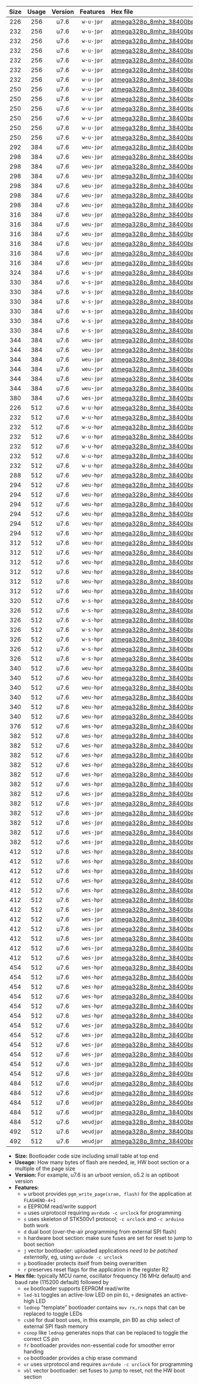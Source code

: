 |Size|Usage|Version|Features|Hex file|
|:-:|:-:|:-:|:-:|:--|
|226|256|u7.6|`w-u-jpr`|[atmega328p_8mhz_38400bps_ur_vbl.hex](https://raw.githubusercontent.com/stefanrueger/urboot/main/atmega328p_8mhz_38400bps_ur_vbl.hex)|
|232|256|u7.6|`w-u-jpr`|[atmega328p_8mhz_38400bps_led+b1_ur_vbl.hex](https://raw.githubusercontent.com/stefanrueger/urboot/main/atmega328p_8mhz_38400bps_led+b1_ur_vbl.hex)|
|232|256|u7.6|`w-u-jpr`|[atmega328p_8mhz_38400bps_led+b5_ur_vbl.hex](https://raw.githubusercontent.com/stefanrueger/urboot/main/atmega328p_8mhz_38400bps_led+b5_ur_vbl.hex)|
|232|256|u7.6|`w-u-jpr`|[atmega328p_8mhz_38400bps_led+d5_ur_vbl.hex](https://raw.githubusercontent.com/stefanrueger/urboot/main/atmega328p_8mhz_38400bps_led+d5_ur_vbl.hex)|
|232|256|u7.6|`w-u-jpr`|[atmega328p_8mhz_38400bps_led-b1_ur_vbl.hex](https://raw.githubusercontent.com/stefanrueger/urboot/main/atmega328p_8mhz_38400bps_led-b1_ur_vbl.hex)|
|232|256|u7.6|`w-u-jpr`|[atmega328p_8mhz_38400bps_led-d5_ur_vbl.hex](https://raw.githubusercontent.com/stefanrueger/urboot/main/atmega328p_8mhz_38400bps_led-d5_ur_vbl.hex)|
|232|256|u7.6|`w-u-jpr`|[atmega328p_8mhz_38400bps_lednop_ur_vbl.hex](https://raw.githubusercontent.com/stefanrueger/urboot/main/atmega328p_8mhz_38400bps_lednop_ur_vbl.hex)|
|250|256|u7.6|`w-u-jpr`|[atmega328p_8mhz_38400bps_led+b1_fr_ur_vbl.hex](https://raw.githubusercontent.com/stefanrueger/urboot/main/atmega328p_8mhz_38400bps_led+b1_fr_ur_vbl.hex)|
|250|256|u7.6|`w-u-jpr`|[atmega328p_8mhz_38400bps_led+b5_fr_ur_vbl.hex](https://raw.githubusercontent.com/stefanrueger/urboot/main/atmega328p_8mhz_38400bps_led+b5_fr_ur_vbl.hex)|
|250|256|u7.6|`w-u-jpr`|[atmega328p_8mhz_38400bps_led+d5_fr_ur_vbl.hex](https://raw.githubusercontent.com/stefanrueger/urboot/main/atmega328p_8mhz_38400bps_led+d5_fr_ur_vbl.hex)|
|250|256|u7.6|`w-u-jpr`|[atmega328p_8mhz_38400bps_led-b1_fr_ur_vbl.hex](https://raw.githubusercontent.com/stefanrueger/urboot/main/atmega328p_8mhz_38400bps_led-b1_fr_ur_vbl.hex)|
|250|256|u7.6|`w-u-jpr`|[atmega328p_8mhz_38400bps_led-d5_fr_ur_vbl.hex](https://raw.githubusercontent.com/stefanrueger/urboot/main/atmega328p_8mhz_38400bps_led-d5_fr_ur_vbl.hex)|
|250|256|u7.6|`w-u-jpr`|[atmega328p_8mhz_38400bps_lednop_fr_ur_vbl.hex](https://raw.githubusercontent.com/stefanrueger/urboot/main/atmega328p_8mhz_38400bps_lednop_fr_ur_vbl.hex)|
|292|384|u7.6|`weu-jpr`|[atmega328p_8mhz_38400bps_ee_ur_vbl.hex](https://raw.githubusercontent.com/stefanrueger/urboot/main/atmega328p_8mhz_38400bps_ee_ur_vbl.hex)|
|298|384|u7.6|`weu-jpr`|[atmega328p_8mhz_38400bps_ee_led+b1_ur_vbl.hex](https://raw.githubusercontent.com/stefanrueger/urboot/main/atmega328p_8mhz_38400bps_ee_led+b1_ur_vbl.hex)|
|298|384|u7.6|`weu-jpr`|[atmega328p_8mhz_38400bps_ee_led+b5_ur_vbl.hex](https://raw.githubusercontent.com/stefanrueger/urboot/main/atmega328p_8mhz_38400bps_ee_led+b5_ur_vbl.hex)|
|298|384|u7.6|`weu-jpr`|[atmega328p_8mhz_38400bps_ee_led+d5_ur_vbl.hex](https://raw.githubusercontent.com/stefanrueger/urboot/main/atmega328p_8mhz_38400bps_ee_led+d5_ur_vbl.hex)|
|298|384|u7.6|`weu-jpr`|[atmega328p_8mhz_38400bps_ee_led-b1_ur_vbl.hex](https://raw.githubusercontent.com/stefanrueger/urboot/main/atmega328p_8mhz_38400bps_ee_led-b1_ur_vbl.hex)|
|298|384|u7.6|`weu-jpr`|[atmega328p_8mhz_38400bps_ee_led-d5_ur_vbl.hex](https://raw.githubusercontent.com/stefanrueger/urboot/main/atmega328p_8mhz_38400bps_ee_led-d5_ur_vbl.hex)|
|298|384|u7.6|`weu-jpr`|[atmega328p_8mhz_38400bps_ee_lednop_ur_vbl.hex](https://raw.githubusercontent.com/stefanrueger/urboot/main/atmega328p_8mhz_38400bps_ee_lednop_ur_vbl.hex)|
|316|384|u7.6|`weu-jpr`|[atmega328p_8mhz_38400bps_ee_led+b1_fr_ur_vbl.hex](https://raw.githubusercontent.com/stefanrueger/urboot/main/atmega328p_8mhz_38400bps_ee_led+b1_fr_ur_vbl.hex)|
|316|384|u7.6|`weu-jpr`|[atmega328p_8mhz_38400bps_ee_led+b5_fr_ur_vbl.hex](https://raw.githubusercontent.com/stefanrueger/urboot/main/atmega328p_8mhz_38400bps_ee_led+b5_fr_ur_vbl.hex)|
|316|384|u7.6|`weu-jpr`|[atmega328p_8mhz_38400bps_ee_led+d5_fr_ur_vbl.hex](https://raw.githubusercontent.com/stefanrueger/urboot/main/atmega328p_8mhz_38400bps_ee_led+d5_fr_ur_vbl.hex)|
|316|384|u7.6|`weu-jpr`|[atmega328p_8mhz_38400bps_ee_led-b1_fr_ur_vbl.hex](https://raw.githubusercontent.com/stefanrueger/urboot/main/atmega328p_8mhz_38400bps_ee_led-b1_fr_ur_vbl.hex)|
|316|384|u7.6|`weu-jpr`|[atmega328p_8mhz_38400bps_ee_led-d5_fr_ur_vbl.hex](https://raw.githubusercontent.com/stefanrueger/urboot/main/atmega328p_8mhz_38400bps_ee_led-d5_fr_ur_vbl.hex)|
|316|384|u7.6|`weu-jpr`|[atmega328p_8mhz_38400bps_ee_lednop_fr_ur_vbl.hex](https://raw.githubusercontent.com/stefanrueger/urboot/main/atmega328p_8mhz_38400bps_ee_lednop_fr_ur_vbl.hex)|
|324|384|u7.6|`w-s-jpr`|[atmega328p_8mhz_38400bps_vbl.hex](https://raw.githubusercontent.com/stefanrueger/urboot/main/atmega328p_8mhz_38400bps_vbl.hex)|
|330|384|u7.6|`w-s-jpr`|[atmega328p_8mhz_38400bps_led+b1_vbl.hex](https://raw.githubusercontent.com/stefanrueger/urboot/main/atmega328p_8mhz_38400bps_led+b1_vbl.hex)|
|330|384|u7.6|`w-s-jpr`|[atmega328p_8mhz_38400bps_led+b5_vbl.hex](https://raw.githubusercontent.com/stefanrueger/urboot/main/atmega328p_8mhz_38400bps_led+b5_vbl.hex)|
|330|384|u7.6|`w-s-jpr`|[atmega328p_8mhz_38400bps_led+d5_vbl.hex](https://raw.githubusercontent.com/stefanrueger/urboot/main/atmega328p_8mhz_38400bps_led+d5_vbl.hex)|
|330|384|u7.6|`w-s-jpr`|[atmega328p_8mhz_38400bps_led-b1_vbl.hex](https://raw.githubusercontent.com/stefanrueger/urboot/main/atmega328p_8mhz_38400bps_led-b1_vbl.hex)|
|330|384|u7.6|`w-s-jpr`|[atmega328p_8mhz_38400bps_led-d5_vbl.hex](https://raw.githubusercontent.com/stefanrueger/urboot/main/atmega328p_8mhz_38400bps_led-d5_vbl.hex)|
|330|384|u7.6|`w-s-jpr`|[atmega328p_8mhz_38400bps_lednop_vbl.hex](https://raw.githubusercontent.com/stefanrueger/urboot/main/atmega328p_8mhz_38400bps_lednop_vbl.hex)|
|344|384|u7.6|`weu-jpr`|[atmega328p_8mhz_38400bps_ee_led+b1_fr_ce_ur_vbl.hex](https://raw.githubusercontent.com/stefanrueger/urboot/main/atmega328p_8mhz_38400bps_ee_led+b1_fr_ce_ur_vbl.hex)|
|344|384|u7.6|`weu-jpr`|[atmega328p_8mhz_38400bps_ee_led+b5_fr_ce_ur_vbl.hex](https://raw.githubusercontent.com/stefanrueger/urboot/main/atmega328p_8mhz_38400bps_ee_led+b5_fr_ce_ur_vbl.hex)|
|344|384|u7.6|`weu-jpr`|[atmega328p_8mhz_38400bps_ee_led+d5_fr_ce_ur_vbl.hex](https://raw.githubusercontent.com/stefanrueger/urboot/main/atmega328p_8mhz_38400bps_ee_led+d5_fr_ce_ur_vbl.hex)|
|344|384|u7.6|`weu-jpr`|[atmega328p_8mhz_38400bps_ee_led-b1_fr_ce_ur_vbl.hex](https://raw.githubusercontent.com/stefanrueger/urboot/main/atmega328p_8mhz_38400bps_ee_led-b1_fr_ce_ur_vbl.hex)|
|344|384|u7.6|`weu-jpr`|[atmega328p_8mhz_38400bps_ee_led-d5_fr_ce_ur_vbl.hex](https://raw.githubusercontent.com/stefanrueger/urboot/main/atmega328p_8mhz_38400bps_ee_led-d5_fr_ce_ur_vbl.hex)|
|344|384|u7.6|`weu-jpr`|[atmega328p_8mhz_38400bps_ee_lednop_fr_ce_ur_vbl.hex](https://raw.githubusercontent.com/stefanrueger/urboot/main/atmega328p_8mhz_38400bps_ee_lednop_fr_ce_ur_vbl.hex)|
|380|384|u7.6|`wes-jpr`|[atmega328p_8mhz_38400bps_ee_vbl.hex](https://raw.githubusercontent.com/stefanrueger/urboot/main/atmega328p_8mhz_38400bps_ee_vbl.hex)|
|226|512|u7.6|`w-u-hpr`|[atmega328p_8mhz_38400bps_ur.hex](https://raw.githubusercontent.com/stefanrueger/urboot/main/atmega328p_8mhz_38400bps_ur.hex)|
|232|512|u7.6|`w-u-hpr`|[atmega328p_8mhz_38400bps_led+b1_ur.hex](https://raw.githubusercontent.com/stefanrueger/urboot/main/atmega328p_8mhz_38400bps_led+b1_ur.hex)|
|232|512|u7.6|`w-u-hpr`|[atmega328p_8mhz_38400bps_led+b5_ur.hex](https://raw.githubusercontent.com/stefanrueger/urboot/main/atmega328p_8mhz_38400bps_led+b5_ur.hex)|
|232|512|u7.6|`w-u-hpr`|[atmega328p_8mhz_38400bps_led+d5_ur.hex](https://raw.githubusercontent.com/stefanrueger/urboot/main/atmega328p_8mhz_38400bps_led+d5_ur.hex)|
|232|512|u7.6|`w-u-hpr`|[atmega328p_8mhz_38400bps_led-b1_ur.hex](https://raw.githubusercontent.com/stefanrueger/urboot/main/atmega328p_8mhz_38400bps_led-b1_ur.hex)|
|232|512|u7.6|`w-u-hpr`|[atmega328p_8mhz_38400bps_led-d5_ur.hex](https://raw.githubusercontent.com/stefanrueger/urboot/main/atmega328p_8mhz_38400bps_led-d5_ur.hex)|
|232|512|u7.6|`w-u-hpr`|[atmega328p_8mhz_38400bps_lednop_ur.hex](https://raw.githubusercontent.com/stefanrueger/urboot/main/atmega328p_8mhz_38400bps_lednop_ur.hex)|
|288|512|u7.6|`weu-hpr`|[atmega328p_8mhz_38400bps_ee_ur.hex](https://raw.githubusercontent.com/stefanrueger/urboot/main/atmega328p_8mhz_38400bps_ee_ur.hex)|
|294|512|u7.6|`weu-hpr`|[atmega328p_8mhz_38400bps_ee_led+b1_ur.hex](https://raw.githubusercontent.com/stefanrueger/urboot/main/atmega328p_8mhz_38400bps_ee_led+b1_ur.hex)|
|294|512|u7.6|`weu-hpr`|[atmega328p_8mhz_38400bps_ee_led+b5_ur.hex](https://raw.githubusercontent.com/stefanrueger/urboot/main/atmega328p_8mhz_38400bps_ee_led+b5_ur.hex)|
|294|512|u7.6|`weu-hpr`|[atmega328p_8mhz_38400bps_ee_led+d5_ur.hex](https://raw.githubusercontent.com/stefanrueger/urboot/main/atmega328p_8mhz_38400bps_ee_led+d5_ur.hex)|
|294|512|u7.6|`weu-hpr`|[atmega328p_8mhz_38400bps_ee_led-b1_ur.hex](https://raw.githubusercontent.com/stefanrueger/urboot/main/atmega328p_8mhz_38400bps_ee_led-b1_ur.hex)|
|294|512|u7.6|`weu-hpr`|[atmega328p_8mhz_38400bps_ee_led-d5_ur.hex](https://raw.githubusercontent.com/stefanrueger/urboot/main/atmega328p_8mhz_38400bps_ee_led-d5_ur.hex)|
|294|512|u7.6|`weu-hpr`|[atmega328p_8mhz_38400bps_ee_lednop_ur.hex](https://raw.githubusercontent.com/stefanrueger/urboot/main/atmega328p_8mhz_38400bps_ee_lednop_ur.hex)|
|312|512|u7.6|`weu-hpr`|[atmega328p_8mhz_38400bps_ee_led+b1_fr_ur.hex](https://raw.githubusercontent.com/stefanrueger/urboot/main/atmega328p_8mhz_38400bps_ee_led+b1_fr_ur.hex)|
|312|512|u7.6|`weu-hpr`|[atmega328p_8mhz_38400bps_ee_led+b5_fr_ur.hex](https://raw.githubusercontent.com/stefanrueger/urboot/main/atmega328p_8mhz_38400bps_ee_led+b5_fr_ur.hex)|
|312|512|u7.6|`weu-hpr`|[atmega328p_8mhz_38400bps_ee_led+d5_fr_ur.hex](https://raw.githubusercontent.com/stefanrueger/urboot/main/atmega328p_8mhz_38400bps_ee_led+d5_fr_ur.hex)|
|312|512|u7.6|`weu-hpr`|[atmega328p_8mhz_38400bps_ee_led-b1_fr_ur.hex](https://raw.githubusercontent.com/stefanrueger/urboot/main/atmega328p_8mhz_38400bps_ee_led-b1_fr_ur.hex)|
|312|512|u7.6|`weu-hpr`|[atmega328p_8mhz_38400bps_ee_led-d5_fr_ur.hex](https://raw.githubusercontent.com/stefanrueger/urboot/main/atmega328p_8mhz_38400bps_ee_led-d5_fr_ur.hex)|
|312|512|u7.6|`weu-hpr`|[atmega328p_8mhz_38400bps_ee_lednop_fr_ur.hex](https://raw.githubusercontent.com/stefanrueger/urboot/main/atmega328p_8mhz_38400bps_ee_lednop_fr_ur.hex)|
|320|512|u7.6|`w-s-hpr`|[atmega328p_8mhz_38400bps.hex](https://raw.githubusercontent.com/stefanrueger/urboot/main/atmega328p_8mhz_38400bps.hex)|
|326|512|u7.6|`w-s-hpr`|[atmega328p_8mhz_38400bps_led+b1.hex](https://raw.githubusercontent.com/stefanrueger/urboot/main/atmega328p_8mhz_38400bps_led+b1.hex)|
|326|512|u7.6|`w-s-hpr`|[atmega328p_8mhz_38400bps_led+b5.hex](https://raw.githubusercontent.com/stefanrueger/urboot/main/atmega328p_8mhz_38400bps_led+b5.hex)|
|326|512|u7.6|`w-s-hpr`|[atmega328p_8mhz_38400bps_led+d5.hex](https://raw.githubusercontent.com/stefanrueger/urboot/main/atmega328p_8mhz_38400bps_led+d5.hex)|
|326|512|u7.6|`w-s-hpr`|[atmega328p_8mhz_38400bps_led-b1.hex](https://raw.githubusercontent.com/stefanrueger/urboot/main/atmega328p_8mhz_38400bps_led-b1.hex)|
|326|512|u7.6|`w-s-hpr`|[atmega328p_8mhz_38400bps_led-d5.hex](https://raw.githubusercontent.com/stefanrueger/urboot/main/atmega328p_8mhz_38400bps_led-d5.hex)|
|326|512|u7.6|`w-s-hpr`|[atmega328p_8mhz_38400bps_lednop.hex](https://raw.githubusercontent.com/stefanrueger/urboot/main/atmega328p_8mhz_38400bps_lednop.hex)|
|340|512|u7.6|`weu-hpr`|[atmega328p_8mhz_38400bps_ee_led+b1_fr_ce_ur.hex](https://raw.githubusercontent.com/stefanrueger/urboot/main/atmega328p_8mhz_38400bps_ee_led+b1_fr_ce_ur.hex)|
|340|512|u7.6|`weu-hpr`|[atmega328p_8mhz_38400bps_ee_led+b5_fr_ce_ur.hex](https://raw.githubusercontent.com/stefanrueger/urboot/main/atmega328p_8mhz_38400bps_ee_led+b5_fr_ce_ur.hex)|
|340|512|u7.6|`weu-hpr`|[atmega328p_8mhz_38400bps_ee_led+d5_fr_ce_ur.hex](https://raw.githubusercontent.com/stefanrueger/urboot/main/atmega328p_8mhz_38400bps_ee_led+d5_fr_ce_ur.hex)|
|340|512|u7.6|`weu-hpr`|[atmega328p_8mhz_38400bps_ee_led-b1_fr_ce_ur.hex](https://raw.githubusercontent.com/stefanrueger/urboot/main/atmega328p_8mhz_38400bps_ee_led-b1_fr_ce_ur.hex)|
|340|512|u7.6|`weu-hpr`|[atmega328p_8mhz_38400bps_ee_led-d5_fr_ce_ur.hex](https://raw.githubusercontent.com/stefanrueger/urboot/main/atmega328p_8mhz_38400bps_ee_led-d5_fr_ce_ur.hex)|
|340|512|u7.6|`weu-hpr`|[atmega328p_8mhz_38400bps_ee_lednop_fr_ce_ur.hex](https://raw.githubusercontent.com/stefanrueger/urboot/main/atmega328p_8mhz_38400bps_ee_lednop_fr_ce_ur.hex)|
|376|512|u7.6|`wes-hpr`|[atmega328p_8mhz_38400bps_ee.hex](https://raw.githubusercontent.com/stefanrueger/urboot/main/atmega328p_8mhz_38400bps_ee.hex)|
|382|512|u7.6|`wes-hpr`|[atmega328p_8mhz_38400bps_ee_led+b1.hex](https://raw.githubusercontent.com/stefanrueger/urboot/main/atmega328p_8mhz_38400bps_ee_led+b1.hex)|
|382|512|u7.6|`wes-hpr`|[atmega328p_8mhz_38400bps_ee_led+b5.hex](https://raw.githubusercontent.com/stefanrueger/urboot/main/atmega328p_8mhz_38400bps_ee_led+b5.hex)|
|382|512|u7.6|`wes-hpr`|[atmega328p_8mhz_38400bps_ee_led+d5.hex](https://raw.githubusercontent.com/stefanrueger/urboot/main/atmega328p_8mhz_38400bps_ee_led+d5.hex)|
|382|512|u7.6|`wes-hpr`|[atmega328p_8mhz_38400bps_ee_led-b1.hex](https://raw.githubusercontent.com/stefanrueger/urboot/main/atmega328p_8mhz_38400bps_ee_led-b1.hex)|
|382|512|u7.6|`wes-hpr`|[atmega328p_8mhz_38400bps_ee_led-d5.hex](https://raw.githubusercontent.com/stefanrueger/urboot/main/atmega328p_8mhz_38400bps_ee_led-d5.hex)|
|382|512|u7.6|`wes-hpr`|[atmega328p_8mhz_38400bps_ee_lednop.hex](https://raw.githubusercontent.com/stefanrueger/urboot/main/atmega328p_8mhz_38400bps_ee_lednop.hex)|
|382|512|u7.6|`wes-jpr`|[atmega328p_8mhz_38400bps_ee_led+b1_vbl.hex](https://raw.githubusercontent.com/stefanrueger/urboot/main/atmega328p_8mhz_38400bps_ee_led+b1_vbl.hex)|
|382|512|u7.6|`wes-jpr`|[atmega328p_8mhz_38400bps_ee_led+b5_vbl.hex](https://raw.githubusercontent.com/stefanrueger/urboot/main/atmega328p_8mhz_38400bps_ee_led+b5_vbl.hex)|
|382|512|u7.6|`wes-jpr`|[atmega328p_8mhz_38400bps_ee_led+d5_vbl.hex](https://raw.githubusercontent.com/stefanrueger/urboot/main/atmega328p_8mhz_38400bps_ee_led+d5_vbl.hex)|
|382|512|u7.6|`wes-jpr`|[atmega328p_8mhz_38400bps_ee_led-b1_vbl.hex](https://raw.githubusercontent.com/stefanrueger/urboot/main/atmega328p_8mhz_38400bps_ee_led-b1_vbl.hex)|
|382|512|u7.6|`wes-jpr`|[atmega328p_8mhz_38400bps_ee_led-d5_vbl.hex](https://raw.githubusercontent.com/stefanrueger/urboot/main/atmega328p_8mhz_38400bps_ee_led-d5_vbl.hex)|
|382|512|u7.6|`wes-jpr`|[atmega328p_8mhz_38400bps_ee_lednop_vbl.hex](https://raw.githubusercontent.com/stefanrueger/urboot/main/atmega328p_8mhz_38400bps_ee_lednop_vbl.hex)|
|412|512|u7.6|`wes-hpr`|[atmega328p_8mhz_38400bps_ee_led+b1_fr.hex](https://raw.githubusercontent.com/stefanrueger/urboot/main/atmega328p_8mhz_38400bps_ee_led+b1_fr.hex)|
|412|512|u7.6|`wes-hpr`|[atmega328p_8mhz_38400bps_ee_led+b5_fr.hex](https://raw.githubusercontent.com/stefanrueger/urboot/main/atmega328p_8mhz_38400bps_ee_led+b5_fr.hex)|
|412|512|u7.6|`wes-hpr`|[atmega328p_8mhz_38400bps_ee_led+d5_fr.hex](https://raw.githubusercontent.com/stefanrueger/urboot/main/atmega328p_8mhz_38400bps_ee_led+d5_fr.hex)|
|412|512|u7.6|`wes-hpr`|[atmega328p_8mhz_38400bps_ee_led-b1_fr.hex](https://raw.githubusercontent.com/stefanrueger/urboot/main/atmega328p_8mhz_38400bps_ee_led-b1_fr.hex)|
|412|512|u7.6|`wes-hpr`|[atmega328p_8mhz_38400bps_ee_led-d5_fr.hex](https://raw.githubusercontent.com/stefanrueger/urboot/main/atmega328p_8mhz_38400bps_ee_led-d5_fr.hex)|
|412|512|u7.6|`wes-hpr`|[atmega328p_8mhz_38400bps_ee_lednop_fr.hex](https://raw.githubusercontent.com/stefanrueger/urboot/main/atmega328p_8mhz_38400bps_ee_lednop_fr.hex)|
|412|512|u7.6|`wes-jpr`|[atmega328p_8mhz_38400bps_ee_led+b1_fr_vbl.hex](https://raw.githubusercontent.com/stefanrueger/urboot/main/atmega328p_8mhz_38400bps_ee_led+b1_fr_vbl.hex)|
|412|512|u7.6|`wes-jpr`|[atmega328p_8mhz_38400bps_ee_led+b5_fr_vbl.hex](https://raw.githubusercontent.com/stefanrueger/urboot/main/atmega328p_8mhz_38400bps_ee_led+b5_fr_vbl.hex)|
|412|512|u7.6|`wes-jpr`|[atmega328p_8mhz_38400bps_ee_led+d5_fr_vbl.hex](https://raw.githubusercontent.com/stefanrueger/urboot/main/atmega328p_8mhz_38400bps_ee_led+d5_fr_vbl.hex)|
|412|512|u7.6|`wes-jpr`|[atmega328p_8mhz_38400bps_ee_led-b1_fr_vbl.hex](https://raw.githubusercontent.com/stefanrueger/urboot/main/atmega328p_8mhz_38400bps_ee_led-b1_fr_vbl.hex)|
|412|512|u7.6|`wes-jpr`|[atmega328p_8mhz_38400bps_ee_led-d5_fr_vbl.hex](https://raw.githubusercontent.com/stefanrueger/urboot/main/atmega328p_8mhz_38400bps_ee_led-d5_fr_vbl.hex)|
|412|512|u7.6|`wes-jpr`|[atmega328p_8mhz_38400bps_ee_lednop_fr_vbl.hex](https://raw.githubusercontent.com/stefanrueger/urboot/main/atmega328p_8mhz_38400bps_ee_lednop_fr_vbl.hex)|
|454|512|u7.6|`wes-hpr`|[atmega328p_8mhz_38400bps_ee_led+b1_fr_ce.hex](https://raw.githubusercontent.com/stefanrueger/urboot/main/atmega328p_8mhz_38400bps_ee_led+b1_fr_ce.hex)|
|454|512|u7.6|`wes-hpr`|[atmega328p_8mhz_38400bps_ee_led+b5_fr_ce.hex](https://raw.githubusercontent.com/stefanrueger/urboot/main/atmega328p_8mhz_38400bps_ee_led+b5_fr_ce.hex)|
|454|512|u7.6|`wes-hpr`|[atmega328p_8mhz_38400bps_ee_led+d5_fr_ce.hex](https://raw.githubusercontent.com/stefanrueger/urboot/main/atmega328p_8mhz_38400bps_ee_led+d5_fr_ce.hex)|
|454|512|u7.6|`wes-hpr`|[atmega328p_8mhz_38400bps_ee_led-b1_fr_ce.hex](https://raw.githubusercontent.com/stefanrueger/urboot/main/atmega328p_8mhz_38400bps_ee_led-b1_fr_ce.hex)|
|454|512|u7.6|`wes-hpr`|[atmega328p_8mhz_38400bps_ee_led-d5_fr_ce.hex](https://raw.githubusercontent.com/stefanrueger/urboot/main/atmega328p_8mhz_38400bps_ee_led-d5_fr_ce.hex)|
|454|512|u7.6|`wes-hpr`|[atmega328p_8mhz_38400bps_ee_lednop_fr_ce.hex](https://raw.githubusercontent.com/stefanrueger/urboot/main/atmega328p_8mhz_38400bps_ee_lednop_fr_ce.hex)|
|454|512|u7.6|`wes-jpr`|[atmega328p_8mhz_38400bps_ee_led+b1_fr_ce_vbl.hex](https://raw.githubusercontent.com/stefanrueger/urboot/main/atmega328p_8mhz_38400bps_ee_led+b1_fr_ce_vbl.hex)|
|454|512|u7.6|`wes-jpr`|[atmega328p_8mhz_38400bps_ee_led+b5_fr_ce_vbl.hex](https://raw.githubusercontent.com/stefanrueger/urboot/main/atmega328p_8mhz_38400bps_ee_led+b5_fr_ce_vbl.hex)|
|454|512|u7.6|`wes-jpr`|[atmega328p_8mhz_38400bps_ee_led+d5_fr_ce_vbl.hex](https://raw.githubusercontent.com/stefanrueger/urboot/main/atmega328p_8mhz_38400bps_ee_led+d5_fr_ce_vbl.hex)|
|454|512|u7.6|`wes-jpr`|[atmega328p_8mhz_38400bps_ee_led-b1_fr_ce_vbl.hex](https://raw.githubusercontent.com/stefanrueger/urboot/main/atmega328p_8mhz_38400bps_ee_led-b1_fr_ce_vbl.hex)|
|454|512|u7.6|`wes-jpr`|[atmega328p_8mhz_38400bps_ee_led-d5_fr_ce_vbl.hex](https://raw.githubusercontent.com/stefanrueger/urboot/main/atmega328p_8mhz_38400bps_ee_led-d5_fr_ce_vbl.hex)|
|454|512|u7.6|`wes-jpr`|[atmega328p_8mhz_38400bps_ee_lednop_fr_ce_vbl.hex](https://raw.githubusercontent.com/stefanrueger/urboot/main/atmega328p_8mhz_38400bps_ee_lednop_fr_ce_vbl.hex)|
|484|512|u7.6|`weudjpr`|[atmega328p_8mhz_38400bps_ee_led+b1_csb0_fr_ce_ur_vbl.hex](https://raw.githubusercontent.com/stefanrueger/urboot/main/atmega328p_8mhz_38400bps_ee_led+b1_csb0_fr_ce_ur_vbl.hex)|
|484|512|u7.6|`weudjpr`|[atmega328p_8mhz_38400bps_ee_led+b5_csb0_fr_ce_ur_vbl.hex](https://raw.githubusercontent.com/stefanrueger/urboot/main/atmega328p_8mhz_38400bps_ee_led+b5_csb0_fr_ce_ur_vbl.hex)|
|484|512|u7.6|`weudjpr`|[atmega328p_8mhz_38400bps_ee_led+d5_csb0_fr_ce_ur_vbl.hex](https://raw.githubusercontent.com/stefanrueger/urboot/main/atmega328p_8mhz_38400bps_ee_led+d5_csb0_fr_ce_ur_vbl.hex)|
|484|512|u7.6|`weudjpr`|[atmega328p_8mhz_38400bps_ee_led-b1_csb0_fr_ce_ur_vbl.hex](https://raw.githubusercontent.com/stefanrueger/urboot/main/atmega328p_8mhz_38400bps_ee_led-b1_csb0_fr_ce_ur_vbl.hex)|
|484|512|u7.6|`weudjpr`|[atmega328p_8mhz_38400bps_ee_led-d5_csb0_fr_ce_ur_vbl.hex](https://raw.githubusercontent.com/stefanrueger/urboot/main/atmega328p_8mhz_38400bps_ee_led-d5_csb0_fr_ce_ur_vbl.hex)|
|492|512|u7.6|`weudjpr`|[atmega328p_8mhz_38400bps_ee_led+b1_csd5_fr_ce_ur_vbl.hex](https://raw.githubusercontent.com/stefanrueger/urboot/main/atmega328p_8mhz_38400bps_ee_led+b1_csd5_fr_ce_ur_vbl.hex)|
|492|512|u7.6|`weudjpr`|[atmega328p_8mhz_38400bps_ee_lednop_csnop_fr_ce_ur_vbl.hex](https://raw.githubusercontent.com/stefanrueger/urboot/main/atmega328p_8mhz_38400bps_ee_lednop_csnop_fr_ce_ur_vbl.hex)|

- **Size:** Bootloader code size including small table at top end
- **Useage:** How many bytes of flash are needed, ie, HW boot section or a multiple of the page size
- **Version:** For example, u7.6 is an urboot version, o5.2 is an optiboot version
- **Features:**
  + `w` urboot provides `pgm_write_page(sram, flash)` for the application at `FLASHEND-4+1`
  + `e` EEPROM read/write support
  + `u` uses urprotocol requiring `avrdude -c urclock` for programming
  + `s` uses skeleton of STK500v1 protocol; `-c urclock` and `-c arduino` both work
  + `d` dual boot (over-the-air programming from external SPI flash)
  + `h` hardware boot section: make sure fuses are set for reset to jump to boot section
  + `j` vector bootloader: uploaded applications *need to be patched externally*, eg, using `avrdude -c urclock`
  + `p` bootloader protects itself from being overwritten
  + `r` preserves reset flags for the application in the register R2
- **Hex file:** typically MCU name, oscillator frequency (16 MHz default) and baud rate (115200 default) followed by
  + `ee` bootloader supports EEPROM read/write
  + `led-b1` toggles an active-low LED on pin `B1`, `+` designates an active-high LED
  + `lednop` "template" bootloader contains `mov rx,rx` nops that can be replaced to toggle LEDs
  + `csb0` for dual boot uses, in this example, pin B0 as chip select of external SPI flash memory
  + `csnop` like `lednop` generates nops that can be replaced to toggle the correct CS pin
  + `fr` bootloader provides non-essential code for smoother error handing
  + `ce` bootloader provides a chip erase command
  + `ur` uses urprotocol and requires `avrdude -c urclock` for programming
  + `vbl` vector bootloader: set fuses to jump to reset, not the HW boot section
